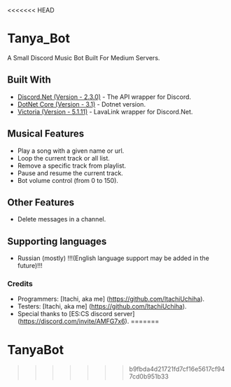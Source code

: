 <<<<<<< HEAD
# Tanya_Bot

A Small Discord Music Bot Built For Medium Servers.

## Built With

* [Discord.Net (Version - 2.3.0)](https://github.com/RogueException/Discord.Net) - The API wrapper for Discord.
* [DotNet Core (Version - 3.1)](https://dotnet.microsoft.com/download/dotnet-core/2.2) - Dotnet version.
* [Victoria (Version - 5.1.11)](https://github.com/Yucked/Victoria) - LavaLink wrapper for Discord.Net.

## Musical Features

* Play a song with a given name or url.
* Loop the current track or all list.
* Remove a specific track from playlist.
* Pause and resume the current track.
* Bot volume control (from 0 to 150).

## Other Features

* Delete messages in a channel.

## Supporting languages

* Russian (mostly)
!!!(English language support may be added in the future)!!!

### Credits
* Programmers: [Itachi, aka me] (https://github.com/ltachiUchiha).
* Testers: [Itachi, aka me] (https://github.com/ltachiUchiha).
* Special thanks to [ES:CS discord server] (https://discord.com/invite/AMFG7x6).
=======
# TanyaBot
>>>>>>> b9fbda4d21721fd7cf16e5617cf947cd0b951b33
